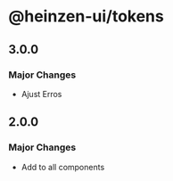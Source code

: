 # @heinzen-ui/tokens

## 3.0.0

### Major Changes

- Ajust Erros

## 2.0.0

### Major Changes

- Add to all components
